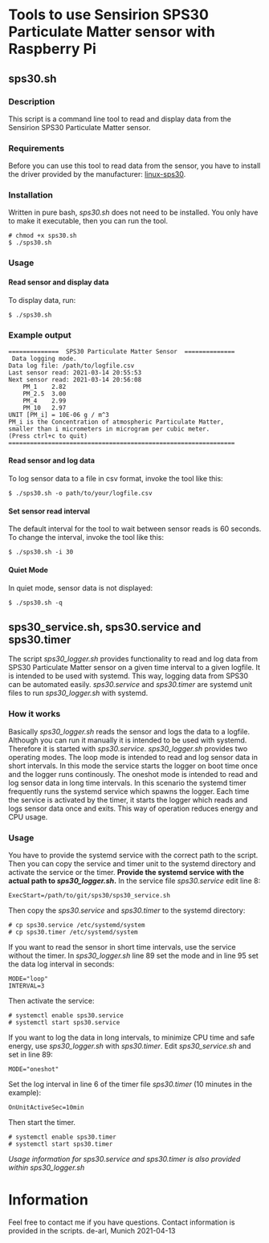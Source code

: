 # Tools to use Sensirion SPS30 Particulate Matter sensor with Raspberry Pi
## sps30.sh
### Description
This script is a command line tool to read and display data from the Sensirion SPS30 Particulate Matter sensor.
### Requirements
Before you can use this tool to read data from the sensor, you have to install the driver provided by the manufacturer: [linux-sps30](https://github.com/Sensirion/linux-sps30).
### Installation
Written in pure bash, _sps30.sh_ does not need to be installed. You only have to make it executable, then you can run the tool.  
```
# chmod +x sps30.sh
$ ./sps30.sh
```
### Usage
#### Read sensor and display data
To display data, run:  
```
$ ./sps30.sh
``` 
### Example output
```
==============  SPS30 Particulate Matter Sensor  ==============
 Data logging mode.
Data log file: /path/to/logfile.csv
Last sensor read: 2021-03-14 20:55:53
Next sensor read: 2021-03-14 20:56:08
	PM_1	2.82
	PM_2.5	3.00
	PM_4	2.99
	PM_10	2.97
UNIT [PM_i] = 10E-06 g / m^3
PM_i is the Concentration of atmospheric Particulate Matter,
smaller than i micrometers in microgram per cubic meter.
(Press ctrl+c to quit)
===============================================================
```
#### Read sensor and log data
To log sensor data to a file in csv format, invoke the tool like this:  
```
$ ./sps30.sh -o path/to/your/logfile.csv
```
#### Set sensor read interval
The default interval for the tool to wait between sensor reads is 60 seconds.  
To change the interval, invoke the tool like this:  
```
$ ./sps30.sh -i 30
```
#### Quiet Mode
In quiet mode, sensor data is not displayed:  
```
$ ./sps30.sh -q
```
## sps30_service.sh, sps30.service and sps30.timer
The script _sps30_logger.sh_ provides functionality to read and
log data from SPS30 Particulate Matter sensor on a given time interval
to a given logfile. It is intended to be used with systemd. This way, 
logging data from SPS30 can be automated easily. _sps30.service_ and 
_sps30.timer_ are systemd unit files to run _sps30_logger.sh_ with 
systemd.  
### How it works
Basically _sps30_logger.sh_ reads the sensor and logs the data to 
a logfile. Although you can run it manually it is intended to be used
with systemd. Therefore it is started with _sps30.service_. 
_sps30_logger.sh_ provides two operating modes. The loop mode is
intended to read and log sensor data in short intervals. In this mode
the service starts the logger on boot time once and the logger runs 
continously.
The oneshot mode is intended to read and log sensor data in long time 
intervals. In this scenario the systemd timer frequently runs the 
systemd service which spawns the logger. Each time the service is 
activated by the timer, it starts the logger which reads and logs sensor
data once and exits. This way of operation reduces energy and CPU usage.
### Usage
You have to provide the systemd service with the correct 
path to the script. Then you can copy the service and timer unit to 
the systemd directory and activate the service or the timer. 
**Provide the systemd service with the actual path to _sps30_logger.sh_.**
In the service file _sps30.service_ edit line 8:
```
ExecStart=/path/to/git/sps30/sps30_service.sh
```
Then copy the _sps30.service_ and _sps30.timer_ to the systemd directory:
```
# cp sps30.service /etc/systemd/system
# cp sps30.timer /etc/systemd/system
```
If you want to read the sensor in short time intervals, use the service without 
the timer. In _sps30_logger.sh_ line 89 set the mode and in line 95 set 
the data log interval in seconds:
```
MODE="loop"
INTERVAL=3
```
Then activate the service:
```
# systemctl enable sps30.service
# systemctl start sps30.service
```
If you want to log the data in long intervals, to minimize CPU time and 
safe energy, use _sps30_logger.sh_ with _sps30.timer_. Edit 
_sps30_service.sh_ and set in line 89:
```
MODE="oneshot"
```
Set the log interval in line 6 of the timer file _sps30.timer_ 
(10 minutes in the example):
```
OnUnitActiveSec=10min
```
Then start the timer.
```
# systemctl enable sps30.timer
# systemctl start sps30.timer
```
_Usage information for sps30.service and sps30.timer is also 
provided within sps30_logger.sh_
# Information
Feel free to contact me if you have questions. Contact information
is provided in the scripts.
                                            de-arl,      Munich 2021-04-13
